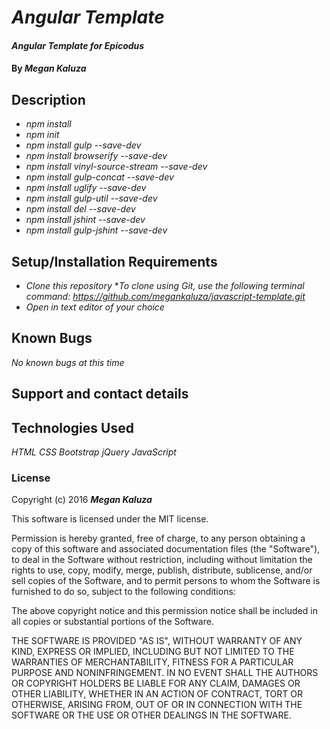 # _Angular Template_

#### _Angular Template for Epicodus_

#### By _**Megan Kaluza**_

## Description

* _npm install_
* _npm init_
* _npm install gulp --save-dev_
* _npm install browserify --save-dev_
* _npm install vinyl-source-stream --save-dev_
* _npm install gulp-concat --save-dev_
* _npm install uglify --save-dev_
* _npm install gulp-util --save-dev_
* _npm install del --save-dev_
* _npm install jshint --save-dev_
* _npm install gulp-jshint --save-dev_

## Setup/Installation Requirements

* _Clone this repository_
    *_To clone using Git, use the following terminal command:_
    _https://github.com/megankaluza/javascript-template.git_
* _Open in text editor of your choice_

## Known Bugs

_No known bugs at this time_

## Support and contact details

## Technologies Used

_HTML_
_CSS_
_Bootstrap_
_jQuery_
_JavaScript_

### License

Copyright (c) 2016 **_Megan Kaluza_**

This software is licensed under the MIT license.

Permission is hereby granted, free of charge, to any person obtaining a copy of this software and associated documentation files (the "Software"), to deal in the Software without restriction, including without limitation the rights to use, copy, modify, merge, publish, distribute, sublicense, and/or sell copies of the Software, and to permit persons to whom the Software is furnished to do so, subject to the following conditions:

The above copyright notice and this permission notice shall be included in all copies or substantial portions of the Software.

THE SOFTWARE IS PROVIDED "AS IS", WITHOUT WARRANTY OF ANY KIND, EXPRESS OR IMPLIED, INCLUDING BUT NOT LIMITED TO THE WARRANTIES OF MERCHANTABILITY, FITNESS FOR A PARTICULAR PURPOSE AND NONINFRINGEMENT. IN NO EVENT SHALL THE AUTHORS OR COPYRIGHT HOLDERS BE LIABLE FOR ANY CLAIM, DAMAGES OR OTHER LIABILITY, WHETHER IN AN ACTION OF CONTRACT, TORT OR OTHERWISE, ARISING FROM, OUT OF OR IN CONNECTION WITH THE SOFTWARE OR THE USE OR OTHER DEALINGS IN THE SOFTWARE.
